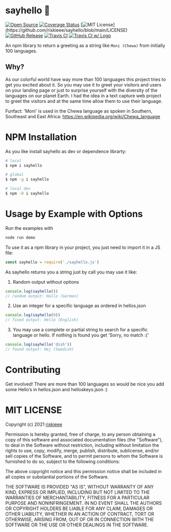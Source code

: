 # sayhello 👋

[![Open Source](https://badges.frapsoft.com/os/v1/open-source.svg?v=103)](https://opensource.org/) [![Coverage Status](https://coveralls.io/repos/github/riskieee/sayhello/badge.svg?branch=main)](https://coveralls.io/github/riskieee/sayhello?branch=main) [![MIT License](https://img.shields.io/apm/l/atomic-design-ui.svg?)](https://github.com/riskieee/sayhello/blob/main/LICENSE) [![GitHub Release](https://img.shields.io/github/release/riskieee/sayhello.svg?style=flat)]() [![Travis CI](https://travis-ci.org/riskieee/sayhello.svg?branch=master)](https://travis-ci.org/riskieee/sayhello)
[![Travis CI w/ Logo](https://img.shields.io/travis/riskieee/sayhello/master.svg?logo=travis)](https://travis-ci.org/riskieee/sayhello)

An npm library to return a greeting as a string like `Moni (Chewa)` from initially 100 languages.

## Why?

As our colorful world have way more than 100 languages this project tries to get you excited about it. So you may use it to greet your visitors and users on your landing page or just to surprise yourself with the diversity of the languages on our planet Earth. I had the idea in a text capture web project to greet the visitors and at the same time allow them to use their language.

Funfact: 'Moni' is used in the Chewa language as spoken in Southern, Southeast and East Africa: https://en.wikipedia.org/wiki/Chewa_language

# NPM Installation

As you like install sayhello as dev or dependence librarty:

```sh
# local
$ npm i sayhello
```

```sh
# global
$ npm -g i sayhello
```

```sh
# local dev
$ npm -D i sayhello
```

# Usage by Example with Options

Run the examples with

```js
node run demo
```

To use it as a npm library in your project, you just need to import it in a JS file:

```js
const sayhello = require('./sayhello.js')
```

As sayhello returns you a string just by call you may use it like:

1. Random output without options

```js
console.log(sayhello())
// random output: Hallo (German)
```

2. Use an integer for a specific language as ordered in hellos.json

```js
console.log(sayhello(0))
// fixed output: Hello (English)
```

3. You may use a complete or partial string to search for a specific language or hello. If nothing is found you get 'Sorry, no match :('

```js
console.log(sayhello('dish'))
// found output: Hej (Swedish)
```

# Contributing

Get involved! There are more than 100 languages so would be nice you add some Hello’s in hellos.json and helloskeys.json :)

# MIT LICENSE

Copyright (c) 2021 [riskieee](https://github.com/riskieee)

Permission is hereby granted, free of charge, to any person obtaining a copy of this software and associated documentation files (the "Software"), to deal in the Software without restriction, including without limitation the rights to use, copy, modify, merge, publish, distribute, sublicense, and/or sell copies of the Software, and to permit persons to whom the Software is furnished to do so, subject to the following conditions:

The above copyright notice and this permission notice shall be included in all copies or substantial portions of the Software.

THE SOFTWARE IS PROVIDED "AS IS", WITHOUT WARRANTY OF ANY KIND, EXPRESS OR IMPLIED, INCLUDING BUT NOT LIMITED TO THE WARRANTIES OF MERCHANTABILITY, FITNESS FOR A PARTICULAR PURPOSE AND NONINFRINGEMENT. IN NO EVENT SHALL THE AUTHORS OR COPYRIGHT HOLDERS BE LIABLE FOR ANY CLAIM, DAMAGES OR OTHER LIABILITY, WHETHER IN AN ACTION OF CONTRACT, TORT OR OTHERWISE, ARISING FROM,
OUT OF OR IN CONNECTION WITH THE SOFTWARE OR THE USE OR OTHER DEALINGS IN THE SOFTWARE.
